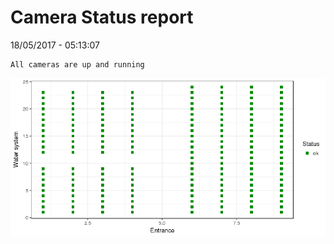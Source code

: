 Camera Status report
================
18/05/2017 - 05:13:07

    All cameras are up and running

![](camreport_files/figure-markdown_github/unnamed-chunk-2-1.png)
